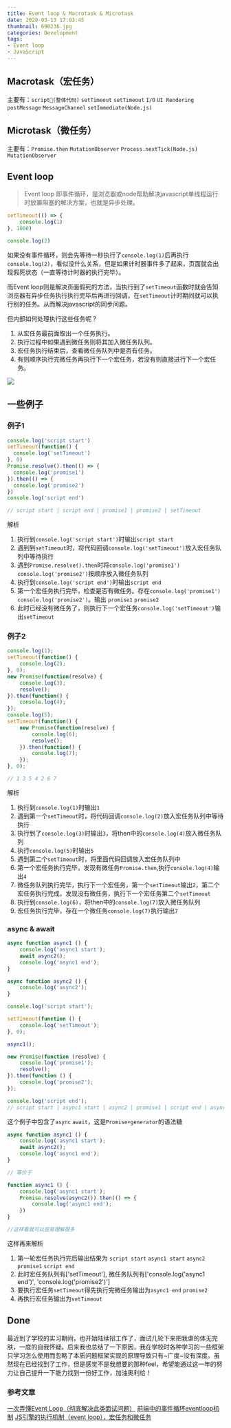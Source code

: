 ```yaml
---
title: Event loop & Macrotask & Microtask
date: 2020-03-13 17:03:45
thumbnail: 690236.jpg
categories: Development
tags:
- Event loop
- JavaScript
---
```


## Macrotask（宏任务）

主要有：`script(整体代码)` `setTimeout` `setTimeout` `I/O` `UI Rendering` `postMessage` `MessageChannel` `setImmediate(Node.js)`

## Microtask（微任务）

主要有：`Promise.then` `MutationObserver` `Process.nextTick(Node.js)` `MutationObserver`

## Event loop

> Event loop 即事件循环，是浏览器或node帮助解决javascript单线程运行时放置阻塞的解决方案，也就是异步处理。

```javascript
setTimeout(() => {
    console.log(1)
}, 1000)

console.log(2)
```

如果没有事件循环，则会先等待一秒执行了`console.log(1)`后再执行`console.log(2)`，看似没什么关系，但是如果计时器事件多了起来，页面就会出现假死状态（一直等待计时器的执行完毕）。

而Event loop则是解决页面假死的方法，当执行到了`setTimeout`函数时就会告知浏览器有异步任务执行执行完毕后再进行回调，在`setTimeout`计时期间就可以执行别的任务。从而解决javascript的同步问题。

但内部如何处理执行这些任务呢？

1. 从宏任务最前面取出一个任务执行。
2. 执行过程中如果遇到微任务则将其加入微任务队列。
3. 宏任务执行结束后，查看微任务队列中是否有任务。
4. 有则顺序执行完微任务再执行下一个宏任务，若没有则直接进行下一个宏任务。

![](16b2a9d6f846e48e.png)

## 一些例子

### 例子1

```javascript
console.log('script start')    
setTimeout(function() {    
  console.log('setTimeout')    
}, 0)    
Promise.resolve().then(() => {    
  console.log('promise1')    
}).then(() => {    
  console.log('promise2')    
})    
console.log('script end')   

// script start | script end | promise1 | promise2 | setTimeout
```

解析

1. 执行到`console.log('script start')`时输出`script start`
2. 遇到到`setTimeout`时，将代码回调`console.log('setTimeout')`放入宏任务队列中等待执行
3. 遇到`Promise.resolve().then`时将`console.log('promise1')` `console.log('promise2')`按顺序放入微任务队列
4. 执行到`console.log('script end')`时输出`script end`
5. 第一个宏任务执行完毕，检查是否有微任务。存在`console.log('promise1')` `console.log('promise2')`。输出 `promise1` `promise2`
6. 此时已经没有微任务了，则执行下一个宏任务`console.log('setTimeout')`输出`setTimeout`

### 例子2

```javascript
console.log(1);
setTimeout(function() {
    console.log(2);
}, 0);
new Promise(function(resolve) {
    console.log(3);
    resolve();
}).then(function() {
    console.log(4);
});
console.log(5);
setTimeout(function() {
    new Promise(function(resolve) {
        console.log(6);
        resolve();
    }).then(function() {
        console.log(7);
    });
}, 0);

// 1 3 5 4 2 6 7
```

解析

1. 执行到`console.log(1)`时输出`1`
2. 遇到第一个`setTimeout`时，将代码回调`console.log(2)`放入宏任务队列中等待执行
3. 执行到了`console.log(3)`时输出`3`，将then中的`console.log(4)`放入微任务队列
4. 执行`console.log(5)`时输出`5`
5. 遇到第二个`setTimeout`时，将里面代码回调放入宏任务队列中
6. 第一个宏任务执行完毕，发现有微任务`Promise.then`,执行`console.log(4)`输出`4`
7. 微任务队列执行完毕，执行下一个宏任务，第一个`setTimeout`输出`2`，第二个宏任务执行完成，发现没有微任务，执行下一个宏任务第二个`setTimeout`
8. 执行到`console.log(6)`，将then中的`console.log(7)`放入微任务队列
9. 宏任务执行完毕，存在一个微任务`console.log(7)`执行输出`7`

### async & await

```javascript
async function async1 () {
    console.log('async1 start');
    await async2();
    console.log('async1 end');
}

async function async2 () {
    console.log('async2');
}

console.log('script start');

setTimeout(function () {
    console.log('setTimeout');
}, 0);

async1();

new Promise(function (resolve) {
    console.log('promise1');
    resolve();
}).then(function () {
    console.log('promise2');
});

console.log('script end');
// script start | async1 start | async2 | promise1 | script end | async1 end | promise2 | setTimeout
```

这个例子中包含了`async` `await`，这是`Promise+generator`的语法糖

```javascript
async function async1 () {
    console.log('async1 start');
    await async2();
    console.log('async1 end');
}

// 等价于

function async1 () {
    console.log('async1 start');
    Promise.resolve(async2()).then(() => {
        console.log('async1 end');
    })
}

//这样看就可以容易理解很多
```

这样再来解析

1. 第一轮宏任务执行完后输出结果为 `script start` `async1 start` `async2` `promise1` `script end`
2. 此时宏任务队列有['setTimeout'], 微任务队列有['console.log('async1 end')', 'console.log('promise2')']
3. 要执行宏任务`setTimeout`得先执行完微任务输出为`async1 end` `promise2`
4. 再执行宏任务输出为`setTimeout`

## Done

最近到了学校的实习期间，也开始陆续招工作了，面试几轮下来把我虐的体无完肤，一度的自我怀疑。后来我也总结了一下原因，我在学校时各种学习的一些框架只学习怎么使用而忽略了本质问题框架实现的原理导致只有~广度~没有深度。虽然现在已经找到了工作，但是感觉不是我想要的那种feel，希望能通过这一年的努力让自己提升一下能力找到一份好工作，加油奥利给！

### 参考文章

[一次弄懂Event Loop（彻底解决此类面试问题）](https://juejin.im/post/5c3d8956e51d4511dc72c200?utm_source=gold_browser_extension)
[前端中的事件循环eventloop机制](https://juejin.im/post/5e0adffbe51d4541013f0bf4)
[JS引擎的执行机制（event loop），宏任务和微任务](https://juejin.im/post/5cf879846fb9a07ee27b0584)
